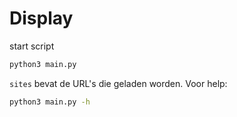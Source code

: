 # Display

start script
```bash
python3 main.py
```

`sites` bevat de URL's die geladen worden.
Voor help:
```bash
python3 main.py -h
```
